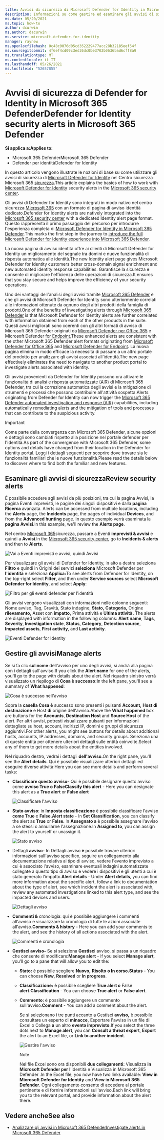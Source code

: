 ```yaml
---
title: Avvisi di sicurezza di Microsoft Defender for Identity in Microsoft 365 Defender
description: Informazioni su come gestire ed esaminare gli avvisi di sicurezza emessi da Microsoft Defender per l'identità in Microsoft 365 Defender
ms.date: 05/20/2021
ms.topic: how-to
author: dcurwin
ms.author: dacurwin
ms.service: microsoft-defender-for-identity
manager: raynew
ms.openlocfilehash: 0c48c9076d05cd352229477acc28b32185eef54f
ms.sourcegitcommit: 4f6ef4cd09c3ed36dc0be3702b0636bad6cff8a9
ms.translationtype: MT
ms.contentlocale: it-IT
ms.lasthandoff: 05/26/2021
ms.locfileid: "52657855"
---
```

# <a name="defender-for-identity-security-alerts-in-microsoft-365-defender"></a><span data-ttu-id="fca37-103">Avvisi di sicurezza di Defender for Identity in Microsoft 365 Defender</span><span class="sxs-lookup"><span data-stu-id="fca37-103">Defender for Identity security alerts in Microsoft 365 Defender</span></span>

<span data-ttu-id="fca37-104">**Si applica a:**</span><span class="sxs-lookup"><span data-stu-id="fca37-104">**Applies to:**</span></span>

- <span data-ttu-id="fca37-105">Microsoft 365 Defender</span><span class="sxs-lookup"><span data-stu-id="fca37-105">Microsoft 365 Defender</span></span>
- <span data-ttu-id="fca37-106">Defender per identità</span><span class="sxs-lookup"><span data-stu-id="fca37-106">Defender for Identity</span></span>

<span data-ttu-id="fca37-107">In questo articolo vengono illustrate le nozioni di base su come utilizzare gli avvisi di sicurezza di [Microsoft Defender for Identity](/defender-for-identity) nel Centro sicurezza Microsoft 365 [sicurezza](/microsoft-365/security/defender/overview-security-center).</span><span class="sxs-lookup"><span data-stu-id="fca37-107">This article explains the basics of how to work with [Microsoft Defender for Identity](/defender-for-identity) security alerts in the [Microsoft 365 security center](/microsoft-365/security/defender/overview-security-center).</span></span>

<span data-ttu-id="fca37-108">Gli avvisi di Defender for Identity sono integrati in modo nativo nel centro sicurezza [Microsoft 365](https://security.microsoft.com) con un formato di pagina di avviso identità dedicato.</span><span class="sxs-lookup"><span data-stu-id="fca37-108">Defender for Identity alerts are natively integrated into the [Microsoft 365 security center](https://security.microsoft.com) with a dedicated Identity alert page format.</span></span> <span data-ttu-id="fca37-109">Questo rappresenta il primo passaggio del percorso per introdurre l'esperienza completa di [Microsoft Defender for Identity in Microsoft 365 Defender](/defender-for-identity/defender-for-identity-in-microsoft-365-defender).</span><span class="sxs-lookup"><span data-stu-id="fca37-109">This marks the first step in the journey to [introduce the full Microsoft Defender for Identity experience into Microsoft 365 Defender](/defender-for-identity/defender-for-identity-in-microsoft-365-defender).</span></span>

<span data-ttu-id="fca37-110">La nuova pagina di avviso identità offre ai clienti di Microsoft Defender for Identity un miglioramento del segnale tra domini e nuove funzionalità di risposta automatica alle identità.</span><span class="sxs-lookup"><span data-stu-id="fca37-110">The new Identity alert page gives Microsoft Defender for Identity customers better cross-domain signal enrichment and new automated identity response capabilities.</span></span> <span data-ttu-id="fca37-111">Garantisce la sicurezza e consente di migliorare l'efficienza delle operazioni di sicurezza.</span><span class="sxs-lookup"><span data-stu-id="fca37-111">It ensures that you stay secure and helps improve the efficiency of your security operations.</span></span>

<span data-ttu-id="fca37-112">Uno dei vantaggi dell'analisi degli avvisi tramite [Microsoft 365 Defender](/microsoft-365/security/defender/microsoft-365-defender) è che gli avvisi di Microsoft Defender for Identity sono ulteriormente correlati alle informazioni ottenute da ognuno degli altri prodotti della famiglia di prodotti.</span><span class="sxs-lookup"><span data-stu-id="fca37-112">One of the benefits of investigating alerts through [Microsoft 365 Defender](/microsoft-365/security/defender/microsoft-365-defender) is that Microsoft Defender for Identity alerts are further correlated with information obtained from each of the other products in the suite.</span></span> <span data-ttu-id="fca37-113">Questi avvisi migliorati sono coerenti con gli altri formati di avviso di Microsoft 365 Defender originati da [Microsoft Defender per Office 365](/microsoft-365/security/office-365-security) e Microsoft Defender for [Endpoint.](/microsoft-365/security/defender-endpoint)</span><span class="sxs-lookup"><span data-stu-id="fca37-113">These enhanced alerts are consistent with the other Microsoft 365 Defender alert formats originating from [Microsoft Defender for Office 365](/microsoft-365/security/office-365-security) and [Microsoft Defender for Endpoint](/microsoft-365/security/defender-endpoint).</span></span> <span data-ttu-id="fca37-114">La nuova pagina elimina in modo efficace la necessità di passare a un altro portale del prodotto per analizzare gli avvisi associati all'identità.</span><span class="sxs-lookup"><span data-stu-id="fca37-114">The new page effectively eliminates the need to navigate to another product portal to investigate alerts associated with identity.</span></span>

<span data-ttu-id="fca37-115">Gli avvisi provenienti da Defender for Identity possono ora attivare le funzionalità di analisi e risposta automatizzate [(AIR)](/microsoft-365/security/defender/m365d-autoir) di Microsoft 365 Defender, tra cui la correzione automatica degli avvisi e la mitigazione di strumenti e processi che possono contribuire all'attività sospetta.</span><span class="sxs-lookup"><span data-stu-id="fca37-115">Alerts originating from Defender for Identity can now trigger the [Microsoft 365 Defender automated investigation and response (AIR)](/microsoft-365/security/defender/m365d-autoir) capabilities, including automatically remediating alerts and the mitigation of tools and processes that can contribute to the suspicious activity.</span></span>

>[!IMPORTANT]
><span data-ttu-id="fca37-116">Come parte della convergenza con Microsoft 365 Defender, alcune opzioni e dettagli sono cambiati rispetto alla posizione nel portale defender per l'identità.</span><span class="sxs-lookup"><span data-stu-id="fca37-116">As part of the convergence with Microsoft 365 Defender, some options and details have changed from their location in the Defender for Identity portal.</span></span> <span data-ttu-id="fca37-117">Leggi i dettagli seguenti per scoprire dove trovare sia le funzionalità familiari che le nuove funzionalità.</span><span class="sxs-lookup"><span data-stu-id="fca37-117">Please read the details below to discover where to find both the familiar and new features.</span></span>

## <a name="review-security-alerts"></a><span data-ttu-id="fca37-118">Esaminare gli avvisi di sicurezza</span><span class="sxs-lookup"><span data-stu-id="fca37-118">Review security alerts</span></span>

<span data-ttu-id="fca37-119">È possibile accedere agli avvisi da più  posizioni, tra cui la pagina Avvisi, la pagina Eventi imprevisti, le pagine dei singoli dispositivi e dalla **pagina Ricerca** avanzata. </span><span class="sxs-lookup"><span data-stu-id="fca37-119">Alerts can be accessed from multiple locations, including the **Alerts** page, the **Incidents** page, the pages of individual **Devices**, and from the **Advanced hunting** page.</span></span> <span data-ttu-id="fca37-120">In questo esempio verrà esaminata la **pagina Avvisi**.</span><span class="sxs-lookup"><span data-stu-id="fca37-120">In this example, we'll review the **Alerts page**.</span></span>  

<span data-ttu-id="fca37-121">Nel centro [Microsoft 365](https://security.microsoft.com/)sicurezza, passare a Eventi **imprevisti & avvisi** e quindi a **Avvisi**.</span><span class="sxs-lookup"><span data-stu-id="fca37-121">In the [Microsoft 365 security center](https://security.microsoft.com/), go to **Incidents & alerts** and then to **Alerts**.</span></span>

![Vai a Eventi imprevisti e avvisi, quindi Avvisi](../../media/defender-identity/incidents-alerts.png)

<span data-ttu-id="fca37-123">Per visualizzare gli avvisi di Defender for Identity, in alto a destra seleziona **Filtro** e quindi in Origini dei servizi **seleziona** Microsoft Defender per **l'identità** e seleziona **Applica:**</span><span class="sxs-lookup"><span data-stu-id="fca37-123">To see alerts from Defender for Identity, on the top-right select **Filter**, and then under **Service sources** select **Microsoft Defender for Identity**, and select **Apply**:</span></span>

![Filtro per gli eventi defender per l'identità](../../media/defender-identity/filter-defender-for-identity.png)

<span data-ttu-id="fca37-125">Gli avvisi vengono visualizzati con informazioni nelle colonne seguenti: Nome avviso, Tag, Gravità, Stato indagine,  **Stato,**   **Categoria,** Origine **rilevamento,** Asset con **impatto,** Prima attività e **Ultima attività.**  </span><span class="sxs-lookup"><span data-stu-id="fca37-125">The alerts are displayed with information in the following columns: **Alert name**, **Tags**, **Severity**, **Investigation state**, **Status**, **Category**, **Detection source**, **Impacted assets**, **First activity**, and **Last activity**.</span></span>

![Eventi Defender for Identity](../../media/defender-identity/filtered-alerts.png)

## <a name="manage-alerts"></a><span data-ttu-id="fca37-127">Gestire gli avvisi</span><span class="sxs-lookup"><span data-stu-id="fca37-127">Manage alerts</span></span>

<span data-ttu-id="fca37-128">Se si fa clic **sul nome** dell'avviso per uno degli avvisi, si andrà alla pagina con i dettagli sull'avviso.</span><span class="sxs-lookup"><span data-stu-id="fca37-128">If you click the **Alert name** for one of the alerts, you'll go to the page with details about the alert.</span></span> <span data-ttu-id="fca37-129">Nel riquadro sinistro verrà visualizzato un riepilogo di **Cosa è successo:**</span><span class="sxs-lookup"><span data-stu-id="fca37-129">In the left pane, you'll see a summary of **What happened**:</span></span>

![Cosa è successo nell'avviso](../../media/defender-identity/what-happened.png)

<span data-ttu-id="fca37-131">Sopra la **casella Cosa è** successo sono presenti i pulsanti **Account,** **Host di destinazione** e Host **di** origine dell'avviso.</span><span class="sxs-lookup"><span data-stu-id="fca37-131">Above the **What happened** box are buttons for the **Accounts**, **Destination Host** and **Source Host** of the alert.</span></span> <span data-ttu-id="fca37-132">Per altri avvisi, potresti visualizzare pulsanti per informazioni dettagliate su host, account, indirizzi IP, domini e gruppi di sicurezza aggiuntivi.</span><span class="sxs-lookup"><span data-stu-id="fca37-132">For other alerts, you might see buttons for details about additional hosts, accounts, IP addresses, domains, and security groups.</span></span> <span data-ttu-id="fca37-133">Seleziona una di queste entità per ottenere ulteriori dettagli sulle entità coinvolte.</span><span class="sxs-lookup"><span data-stu-id="fca37-133">Select any of them to get more details about the entities involved.</span></span>

<span data-ttu-id="fca37-134">Nel riquadro destro, vedrai i dettagli **dell'avviso.**</span><span class="sxs-lookup"><span data-stu-id="fca37-134">On the right pane, you'll see the **Alert details**.</span></span> <span data-ttu-id="fca37-135">Qui è possibile visualizzare ulteriori dettagli ed eseguire diverse attività:</span><span class="sxs-lookup"><span data-stu-id="fca37-135">Here you can see more details and perform several tasks:</span></span>

- <span data-ttu-id="fca37-136">**Classificare questo avviso-** Qui è possibile designare questo avviso come **avviso True o** **False**</span><span class="sxs-lookup"><span data-stu-id="fca37-136">**Classify this alert** - Here you can designate this alert as a **True alert** or **False alert**</span></span>

    ![Classificare l'avviso](../../media/defender-identity/classify-alert.png)

- <span data-ttu-id="fca37-138">**Stato avviso:** in **Imposta classificazione** è possibile classificare l'avviso **come True** o **False.**</span><span class="sxs-lookup"><span data-stu-id="fca37-138">**Alert state** - In **Set Classification**, you can classify the alert as **True** or **False**.</span></span> <span data-ttu-id="fca37-139">In **Assegnato a** è possibile assegnare l'avviso a se stessi o annullarne l'assegnazione.</span><span class="sxs-lookup"><span data-stu-id="fca37-139">In **Assigned to**, you can assign the alert to yourself or unassign it.</span></span>

    ![Stato avviso](../../media/defender-identity/alert-state.png)

- <span data-ttu-id="fca37-141">Dettagli **avviso-** In Dettagli avviso **è** possibile trovare ulteriori informazioni sull'avviso specifico, seguire un collegamento alla documentazione relativa al tipo di avviso, vedere l'evento imprevisto a cui è associato l'avviso, esaminare eventuali indagini automatizzate collegate a questo tipo di avviso e vedere i dispositivi e gli utenti a cui è stato generato l'impatto.</span><span class="sxs-lookup"><span data-stu-id="fca37-141">**Alert details** - Under **Alert details**, you can find more information about the specific alert, follow a link to documentation about the type of alert, see which incident the alert is associated with, review any automated investigations linked to this alert type, and see the impacted devices and users.</span></span>

    ![Dettagli avviso](../../media/defender-identity/alert-details.png)

- <span data-ttu-id="fca37-143">**Commenti &** cronologia: qui è possibile aggiungere i commenti all'avviso e visualizzare la cronologia di tutte le azioni associate all'avviso.</span><span class="sxs-lookup"><span data-stu-id="fca37-143">**Comments & history** - Here you can add your comments to the alert, and see the history of all actions associated with the alert.</span></span>

    ![Commenti e cronologia](../../media/defender-identity/comments-history.png)

- <span data-ttu-id="fca37-145">**Gestisci avviso-** Se si seleziona **Gestisci** avviso, si passa a un riquadro che consente di modificare:</span><span class="sxs-lookup"><span data-stu-id="fca37-145">**Manage alert** - If you select **Manage alert**, you'll go to a pane that will allow you to edit the:</span></span>
  - <span data-ttu-id="fca37-146">**Stato:** è possibile scegliere **Nuovo,** **Risolto** **o In corso.**</span><span class="sxs-lookup"><span data-stu-id="fca37-146">**Status** - You can choose **New**, **Resolved** or **In progress**.</span></span>
  - <span data-ttu-id="fca37-147">**Classificazione:** è possibile scegliere **True alert o** False **alert.**</span><span class="sxs-lookup"><span data-stu-id="fca37-147">**Classification** - You can choose **True alert** or **False alert**.</span></span>
  - <span data-ttu-id="fca37-148">**Commento:** è possibile aggiungere un commento sull'avviso.</span><span class="sxs-lookup"><span data-stu-id="fca37-148">**Comment** - You can add a comment about the alert.</span></span>

    <span data-ttu-id="fca37-149">Se si selezionano i tre punti accanto a Gestisci **avviso,** è possibile consultare un esperto di **minacce,** Esportare l'avviso in un file di Excel o Collega **a** un altro **evento imprevisto.**</span><span class="sxs-lookup"><span data-stu-id="fca37-149">If you select the three dots next to **Manage alert**, you can **Consult a threat expert**, **Export** the alert to an Excel file, or **Link to another incident**.</span></span>

    ![Gestire l'avviso](../../media/defender-identity/manage-alert.png)

    >[!NOTE]
    ><span data-ttu-id="fca37-151">Nel file Excel sono ora disponibili **due collegamenti:** Visualizza **in Microsoft Defender per** l'identità e Visualizza in Microsoft 365 Defender .</span><span class="sxs-lookup"><span data-stu-id="fca37-151">In the Excel file, you now have two links available: **View in Microsoft Defender for Identity** and **View in Microsoft 365 Defender**.</span></span> <span data-ttu-id="fca37-152">Ogni collegamento consente di accedere al portale pertinente e di fornire informazioni sull'avviso.</span><span class="sxs-lookup"><span data-stu-id="fca37-152">Each link will bring you to the relevant portal, and provide information about the alert there.</span></span>

## <a name="see-also"></a><span data-ttu-id="fca37-153">Vedere anche</span><span class="sxs-lookup"><span data-stu-id="fca37-153">See also</span></span>

- [<span data-ttu-id="fca37-154">Analizzare gli avvisi in Microsoft 365 Defender</span><span class="sxs-lookup"><span data-stu-id="fca37-154">Investigate alerts in Microsoft 365 Defender</span></span>](../defender/investigate-alerts.md)
